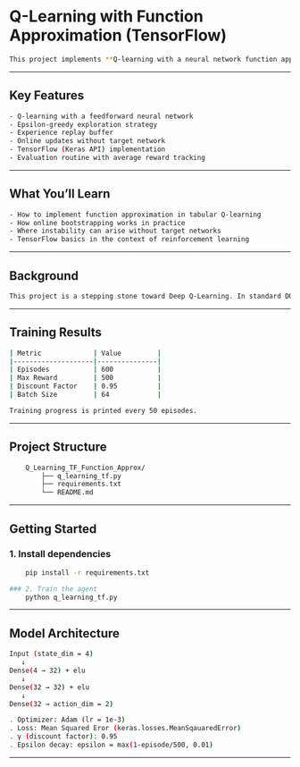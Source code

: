 # Q-Learning with Function Approximation (TensorFlow)
```bash
This project implements **Q-learning with a neural network function approximator** on the classic `CartPole-v1` environment using **TensorFlow**. Unlike Deep Q-Networks (DQN), this implementation **does not use a target network**. It serves as a foundational exercise in reinforcement learning, translating core theory into working code.
```
---

## Key Features
```bash
- Q-learning with a feedforward neural network
- Epsilon-greedy exploration strategy
- Experience replay buffer
- Online updates without target network
- TensorFlow (Keras API) implementation
- Evaluation routine with average reward tracking
```
---

## What You’ll Learn
```bash
- How to implement function approximation in tabular Q-learning
- How online bootstrapping works in practice
- Where instability can arise without target networks
- TensorFlow basics in the context of reinforcement learning
```
---

## Background
```bash
This project is a stepping stone toward Deep Q-Learning. In standard DQN, a separate **target network** is used to stabilize training. Here, the same network is used for both action selection and bootstrapping, demonstrating the **"off-policy"** nature of Q-learning more directly.
```
---

## Training Results
```bash
| Metric             | Value         |
|--------------------|---------------|
| Episodes           | 600           |
| Max Reward         | 500           |
| Discount Factor    | 0.95          |
| Batch Size         | 64            |

Training progress is printed every 50 episodes.
```
---

##  Project Structure

```bash
    Q_Learning_TF_Function_Approx/
        ├── q_learning_tf.py
        ├── requirements.txt
        └── README.md

```
---

## Getting Started

### 1. Install dependencies
```bash
    pip install -r requirements.txt

### 2. Train the agent
    python q_learning_tf.py

```
---

## Model Architecture
```bash
Input (state_dim = 4)
   ↓
Dense(4 → 32) + elu
   ↓
Dense(32 → 32) + elu
   ↓
Dense(32 → action_dim = 2)

. Optimizer: Adam (lr = 1e-3)
. Loss: Mean Squared Eror (keras.losses.MeanSqauaredError)
. γ (discount factor): 0.95
. Epsilon decay: epsilon = max(1-episode/500, 0.01)

```
---


